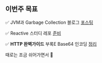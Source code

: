 ## 이번주 목표

✅ JVM과 Garbage Collection 블로그 [포스팅](https://huisam.tistory.com/entry/jvmgc)

✅ Reactive 스터디 레포 [준비](https://github.com/Road-of-CODEr/netty-reactive)  

✅ **HTTP 완벽가이드** 부록E Base64 인코딩 [정리](https://github.com/Tech-Book-Learning/HTTP-Perfect-Guide/commit/06bea9866b20c15b06ccd22032527b7d641a03fe)  

때로는 조금 쉬어가면서 🎵
